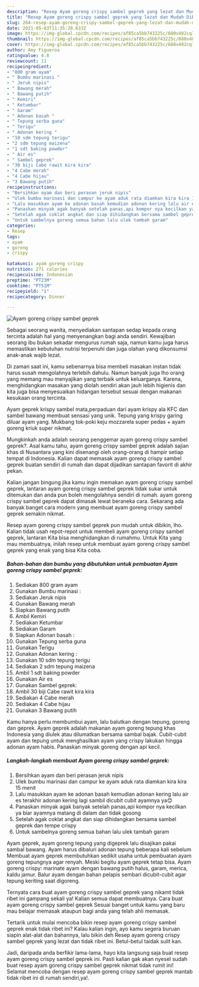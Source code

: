 ```yaml
---
description: "Resep Ayam goreng crispy sambel geprek yang lezat dan Mudah Dibuat"
title: "Resep Ayam goreng crispy sambel geprek yang lezat dan Mudah Dibuat"
slug: 264-resep-ayam-goreng-crispy-sambel-geprek-yang-lezat-dan-mudah-dibuat
date: 2021-05-03T11:35:28.633Z
image: https://img-global.cpcdn.com/recipes/af85ca5bb743225c/680x482cq70/ayam-goreng-crispy-sambel-geprek-foto-resep-utama.jpg
thumbnail: https://img-global.cpcdn.com/recipes/af85ca5bb743225c/680x482cq70/ayam-goreng-crispy-sambel-geprek-foto-resep-utama.jpg
cover: https://img-global.cpcdn.com/recipes/af85ca5bb743225c/680x482cq70/ayam-goreng-crispy-sambel-geprek-foto-resep-utama.jpg
author: Amy Figueroa
ratingvalue: 4.8
reviewcount: 11
recipeingredient:
- "800 gram ayam"
- " Bumbu marinasi "
- " Jeruk nipis"
- " Bawang merah"
- " Bawang putih"
- " Kemiri"
- " Ketumbar"
- " Garam"
- " Adonan basah "
- " Tepung serba guna"
- " Terigu"
- " Adonan kering "
- "10 sdm tepung terigu"
- "2 sdm tepung maizena"
- "1 sdt baking powder"
- " Air es"
- " Sambel geprek"
- "30 biji Cabe rawit kira kira"
- "4 Cabe merah"
- "4 Cabe hijau"
- "3 Bawang putih"
recipeinstructions:
- "Bersihkan ayam dan beri perasan jeruk nipis"
- "Ulek bumbu marinasi dan campur ke ayam aduk rata diamkan kira kira 15 menit"
- "Lalu masukkan ayam ke adonan basah kemudian adonan kering lalu air es terakhir adonan kering lagi sambil dicubit cubit ayamnya ya😊"
- "Panaskan minyak agak banyak setelah panas,api kompor nya kecilkan ya biar ayamnya matang di dalam dan tidak gosong"
- "Setelah agak coklat angkat dan siap dihidangkan bersama sambel geprek dan tempe crispy"
- "Untuk sambelnya goreng semua bahan lalu ulek tambah garam"
categories:
- Resep
tags:
- ayam
- goreng
- crispy

katakunci: ayam goreng crispy 
nutrition: 271 calories
recipecuisine: Indonesian
preptime: "PT23M"
cooktime: "PT51M"
recipeyield: "1"
recipecategory: Dinner

---
```



![Ayam goreng crispy sambel geprek](https://img-global.cpcdn.com/recipes/af85ca5bb743225c/680x482cq70/ayam-goreng-crispy-sambel-geprek-foto-resep-utama.jpg)

Sebagai seorang wanita, menyediakan santapan sedap kepada orang tercinta adalah hal yang menyenangkan bagi anda sendiri. Kewajiban seorang ibu bukan sekadar mengurus rumah saja, namun kamu juga harus memastikan kebutuhan nutrisi terpenuhi dan juga olahan yang dikonsumsi anak-anak wajib lezat.

Di zaman  saat ini, kamu sebenarnya bisa membeli masakan instan tidak harus susah mengolahnya terlebih dahulu. Namun banyak juga lho orang yang memang mau menyajikan yang terbaik untuk keluarganya. Karena, menghidangkan masakan yang diolah sendiri akan jauh lebih higienis dan kita juga bisa menyesuaikan hidangan tersebut sesuai dengan makanan kesukaan orang tercinta. 

Ayam geprek krispy sambel mata,perpaduan dari ayam krispy ala KFC dan sambel bawang membuat sensasi yang unik. Tepung yang krispy garing diluar ayam yang. Mukbang tok-poki keju mozzarela super pedas + ayam goreng kriuk super nikmat.

Mungkinkah anda adalah seorang penggemar ayam goreng crispy sambel geprek?. Asal kamu tahu, ayam goreng crispy sambel geprek adalah sajian khas di Nusantara yang kini disenangi oleh orang-orang di hampir setiap tempat di Indonesia. Kalian dapat memasak ayam goreng crispy sambel geprek buatan sendiri di rumah dan dapat dijadikan santapan favorit di akhir pekan.

Kalian jangan bingung jika kamu ingin memakan ayam goreng crispy sambel geprek, lantaran ayam goreng crispy sambel geprek tidak sukar untuk ditemukan dan anda pun boleh mengolahnya sendiri di rumah. ayam goreng crispy sambel geprek dapat dimasak lewat beraneka cara. Sekarang ada banyak banget cara modern yang membuat ayam goreng crispy sambel geprek semakin nikmat.

Resep ayam goreng crispy sambel geprek pun mudah untuk dibikin, lho. Kalian tidak usah repot-repot untuk membeli ayam goreng crispy sambel geprek, lantaran Kita bisa menghidangkan di rumahmu. Untuk Kita yang mau membuatnya, inilah resep untuk membuat ayam goreng crispy sambel geprek yang enak yang bisa Kita coba.

<!--inarticleads1-->

##### Bahan-bahan dan bumbu yang dibutuhkan untuk pembuatan Ayam goreng crispy sambel geprek:

1. Sediakan 800 gram ayam
1. Gunakan  Bumbu marinasi :
1. Sediakan  Jeruk nipis
1. Gunakan  Bawang merah
1. Siapkan  Bawang putih
1. Ambil  Kemiri
1. Sediakan  Ketumbar
1. Sediakan  Garam
1. Siapkan  Adonan basah :
1. Gunakan  Tepung serba guna
1. Gunakan  Terigu
1. Gunakan  Adonan kering :
1. Gunakan 10 sdm tepung terigu
1. Sediakan 2 sdm tepung maizena
1. Ambil 1 sdt baking powder
1. Gunakan  Air es
1. Gunakan  Sambel geprek:
1. Ambil 30 biji Cabe rawit kira kira
1. Sediakan 4 Cabe merah
1. Sediakan 4 Cabe hijau
1. Gunakan 3 Bawang putih


Kamu hanya perlu membumbui ayam, lalu balutkan dengan tepung, goreng dan geprek. Ayam geprek adalah makanan ayam goreng tepung khas Indonesia yang diulek atau dilumatkan bersama sambal bajak. Cubit-cubit ayam dan tepung untuk menghasilkan ayam yang crispy lakukan hingga adonan ayam habis. Panaskan minyak goreng dengan api kecil. 

<!--inarticleads2-->

##### Langkah-langkah membuat Ayam goreng crispy sambel geprek:

1. Bersihkan ayam dan beri perasan jeruk nipis
1. Ulek bumbu marinasi dan campur ke ayam aduk rata diamkan kira kira 15 menit
1. Lalu masukkan ayam ke adonan basah kemudian adonan kering lalu air es terakhir adonan kering lagi sambil dicubit cubit ayamnya ya😊
1. Panaskan minyak agak banyak setelah panas,api kompor nya kecilkan ya biar ayamnya matang di dalam dan tidak gosong
1. Setelah agak coklat angkat dan siap dihidangkan bersama sambel geprek dan tempe crispy
1. Untuk sambelnya goreng semua bahan lalu ulek tambah garam


Ayam geprek, ayam goreng tepung yang digeprek lalu disajikan pakai sambal bawang. Ayam harus dibaluri adonan tepung beberapa kali sebelum Membuat ayam geprek membutuhkan sedikit usaha untuk pembuatan ayam goreng tepungnya agar renyah. Meski begitu ayam geprek tetap bisa. Ayam goreng crispy: marinate ayam dengan bawang putih halus, garam, merica, kaldu jamur. Balur ayam dengan bahan pelapis sembari dicubit-cubit agar tepung keriting saat digoreng. 

Ternyata cara buat ayam goreng crispy sambel geprek yang nikamt tidak ribet ini gampang sekali ya! Kalian semua dapat membuatnya. Cara buat ayam goreng crispy sambel geprek Sesuai banget untuk kamu yang baru mau belajar memasak ataupun bagi anda yang telah ahli memasak.

Tertarik untuk mulai mencoba bikin resep ayam goreng crispy sambel geprek enak tidak ribet ini? Kalau kalian ingin, ayo kamu segera buruan siapin alat-alat dan bahannya, lalu bikin deh Resep ayam goreng crispy sambel geprek yang lezat dan tidak ribet ini. Betul-betul taidak sulit kan. 

Jadi, daripada anda berfikir lama-lama, hayo kita langsung saja buat resep ayam goreng crispy sambel geprek ini. Pasti kalian gak akan nyesel sudah buat resep ayam goreng crispy sambel geprek nikmat tidak rumit ini! Selamat mencoba dengan resep ayam goreng crispy sambel geprek mantab tidak ribet ini di rumah sendiri,ya!.

